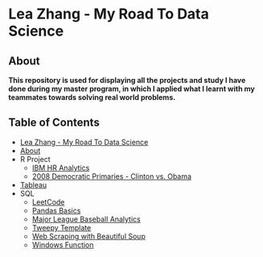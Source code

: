 # Lea Zhang - My Road To Data Science
## About
**This repository is used for displaying all the projects and study I have done during my master program, in which I applied what I learnt with my teammates towards solving real world problems.**
## Table of Contents
- [Lea Zhang - My Road To Data Science](#lea-zhang---my-road-to-data-science)
- [About](#about)
- R Project
  - [IBM HR Analytics](https://github.com/lea1206zhang/Lea-Zhang_MyRoadToDataScience/tree/master/R%20Project/IBM%20Attrition%20Analysis) 
  - [2008 Democratic Primaries - Clinton vs. Obama](https://github.com/lea1206zhang/Lea-Zhang_MyRoadToDataScience/tree/master/R%20Project/2008%20Democratic%20Primaries%20-%20Clinton%20vs.%20Obama)
- [Tableau](https://public.tableau.com/profile/lea.zhang#!/)
- SQL 
  - [LeetCode](https://github.com/lea1206zhang/Lea-Zhang_MyRoadToDataScience/tree/master/LeetCode/Solutions)
  - [Pandas Basics](https://github.com/lea1206zhang/Lea-Zhang_MyRoadToDataScience/blob/master/SQL/Pandas_Basics_Complete.ipynb)
  - [Major League Baseball Analytics](https://github.com/lea1206zhang/Lea-Zhang_MyRoadToDataScience/blob/master/SQL/Major%20League%20Baseball%20Analytics.ipynb)
  - [Tweepy Template](https://github.com/lea1206zhang/Lea-Zhang_MyRoadToDataScience/blob/master/SQL/Tweepy_Template.ipynb)
  - [Web Scraping with Beautiful Soup](https://github.com/lea1206zhang/Lea-Zhang_MyRoadToDataScience/blob/master/SQL/Web%2BScraping%2Bwith%2BBeautiful%2BSoup.ipynb)
  - [Windows Function](https://github.com/lea1206zhang/Lea-Zhang_MyRoadToDataScience/blob/master/SQL/Window_Functions.ipynb)

